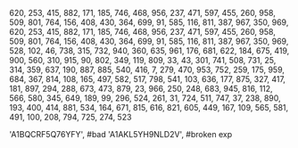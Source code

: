 620,
253,
415,
882,
171,
185,
746,
468,
956,
237,
471,
597,
455,
260,
958,
509,
801,
764,
156,
408,
430,
364,
699,
91,
585,
116,
811,
387,
967,
350,
969,
620,
253,
415,
882,
171,
185,
746,
468,
956,
237,
471,
597,
455,
260,
958,
509,
801,
764,
156,
408,
430,
364,
699,
91,
585,
116,
811,
387,
967,
350,
969,
528,
102,
46,
738,
315,
732,
940,
360,
635,
961,
176,
681,
622,
184,
675,
419,
900,
560,
310,
915,
90,
802,
349,
119,
809,
33,
43,
301,
741,
508,
731,
25,
314,
359,
637,
190,
887,
885,
540,
416,
7,
279,
470,
953,
752,
259,
175,
959,
684,
367,
814,
108,
165,
497,
582,
517,
798,
541,
103,
636,
177,
875,
327,
417,
181,
897,
294,
288,
673,
473,
879,
23,
966,
250,
248,
683,
945,
816,
112,
566,
580,
345,
649,
189,
99,
296,
524,
261,
31,
724,
511,
747,
37,
238,
890,
193,
400,
414,
881,
534,
164,
671,
815,
616,
821,
605,
449,
167,
109,
565,
581,
491,
100,
208,
794,
725,
274,
523


'A1BQCRF5Q76YFY', #bad
        'A1AKL5YH9NLD2V', #broken exp
